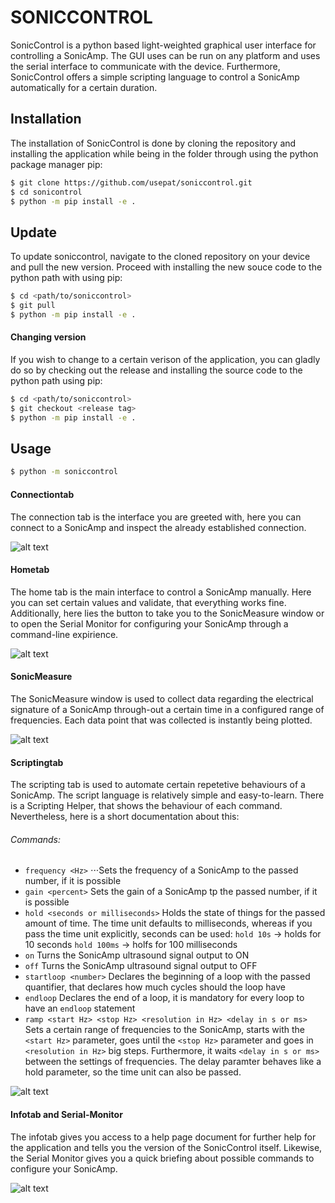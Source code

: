 # SONICCONTROL

SonicControl is a python based light-weighted graphical user interface for controlling a SonicAmp. The GUI uses can be run on any platform and uses the serial interface to communicate with the device. Furthermore, SonicControl offers a simple scripting language to control a SonicAmp automatically for a certain duration.

## Installation

The installation of SonicControl is done by cloning the repository and installing the application while being in the folder through using the python package manager pip:
```bash
$ git clone https://github.com/usepat/soniccontrol.git
$ cd sonicontrol
$ python -m pip install -e .
```

## Update
To update soniccontrol, navigate to the cloned repository on your device and pull the new version. Proceed with installing the new souce code to the python path with using pip:
```bash
$ cd <path/to/soniccontrol>
$ git pull
$ python -m pip install -e .
```

#### Changing version
If you wish to change to a certain verison of the application, you can gladly do so by checking out the release and installing the source code to the python path using pip:
```bash
$ cd <path/to/soniccontrol>
$ git checkout <release tag>
$ python -m pip install -e .
```

## Usage
```bash
$ python -m soniccontrol
```

#### Connectiontab
The connection tab is the interface you are greeted with, here you can connect to a SonicAmp and inspect the already established connection.

![alt text](docs/pictures/connectiontab.png)

#### Hometab
The home tab is the main interface to control a SonicAmp manually. Here you can set certain values and validate, that everything works fine. Additionally, here lies the button to take you to the SonicMeasure window or to open the Serial Monitor for configuring your SonicAmp through a command-line expirience.

![alt text](docs/pictures/hometab.png)

#### SonicMeasure
The SonicMeasure window is used to collect data regarding the electrical signature of a SonicAmp through-out a certain time in a configured range of frequencies. Each data point that was collected is instantly being plotted.

![alt text](docs/pictures/sonicmeasure.png)

#### Scriptingtab
The scripting tab is used to automate certain repetetive behaviours of a SonicAmp. The script language is relatively simple and easy-to-learn. There is a Scripting Helper, that shows the behaviour of each command. Nevertheless, here is a short documentation about this:

###### Commands:
- ```frequency <Hz>```
⋅⋅⋅Sets the frequency of a SonicAmp to the passed number, if it is possible
- ```gain <percent>```
  Sets the gain of a SonicAmp tp the passed number, if it is possible
- ```hold <seconds or milliseconds>```
  Holds the state of things for the passed amount of time. The time unit defaults to milliseconds, whereas if you pass the time unit explicitly, seconds can be used:
    ``hold 10s`` -> holds for 10 seconds
    ``hold 100ms`` -> holfs for 100 milliseconds
- ```on```
  Turns the SonicAmp ultrasound signal output to ON
- ```off```
  Turns the SonicAmp ultrasound signal output to OFF
- ```startloop <number>```
  Declares the beginning of a loop with the passed quantifier, that declares how much cycles should the loop have
- ```endloop```
  Declares the end of a loop, it is mandatory for every loop to have an ``endloop`` statement
- ```ramp <start Hz> <stop Hz> <resolution in Hz> <delay in s or ms>```
  Sets a certain range of frequencies to the SonicAmp, starts with the ``<start Hz>`` parameter, goes until the ``<stop Hz>`` parameter and goes in ``<resolution in Hz>`` big steps. Furthermore, it waits ``<delay in s or ms>`` between the settings of frequencies. The delay paramter behaves like a hold parameter, so the time unit can also be passed.

![alt text](docs/pictures/scriptingtab.png)

#### Infotab and Serial-Monitor
The infotab gives you access to a help page document for further help for the application and tells you the version of the SonicControl itself. Likewise, the Serial Monitor gives you a quick briefing about possible commands to configure your SonicAmp.

![alt text](docs/pictures/infotab_serialmonitor.png)

